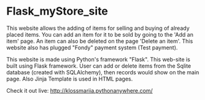 # Flask_myStore_site

This website allows the adding of items for selling and buying of already placed items. You can add an item for it to be sold by going to the 'Add an item' page. An item can also be deleted on the page 'Delete an item'. This website also has plugged "Fondy" payment system (Test payment).

This website is made using Python's framework "Flask". This web-site is built using Flask framework. User can add or delete items from the Sqlite database (created with SQLAlchemy), then records would show on the main page. Also Jinja Template is used in HTML pages.

Check it out live: http://klossmariia.pythonanywhere.com/
